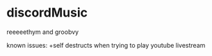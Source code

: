 # discordMusic
reeeeethym and groobvy

known issues:
+self destructs when trying to play youtube livestream
